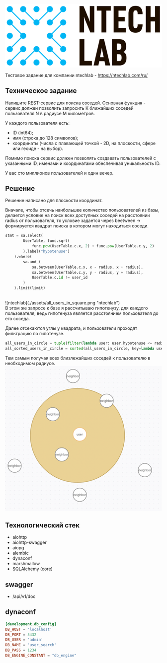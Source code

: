 ![ntechlab](./assets/title.png "ntechlab")
<br/>

Тестовое задание для компании ntechlab - https://ntechlab.com/ru/

## Техническое задание
Напишите REST-сервис для поиска соседей. Основная функция - сервис должен позволить запросить K ближайших соседей пользователя N в радиусе M километров.

У каждого пользователя есть:
 - ID (int64);
 - имя (строка до 128 символов);
 - координаты (числа с плавающей точкой - 2D, на плоскости, сфере или геоиде - на выбор).

Помимо поиска сервис должен позволять создавать пользователей с указанными ID, именами и координатами обеспечивая уникальность ID.

У вас сто миллионов пользователей и один вечер.

## Решение
Решение написано для плоскости координат.

Вначале, чтобы отсечь наибольшее количество пользователей из базы, делается условие на поиск
всех доступных соседей на расстоянии radius от пользователя, тк условие задается через
beetween -> формируется квадрат поиска в котором могут находиться соседи.
```python
stmt = sa.select(
        UserTable, func.sqrt(
            func.pow(UserTable.c.x, 2) + func.pow(UserTable.c.y, 2)
        ).label("hypotenuse")
    ).where(
        sa.and_(
            sa.between(UserTable.c.x, x - radius, x + radius),
            sa.between(UserTable.c.y, y - radius, y + radius),
            UserTable.c.id != user_id
        )
    ).limit(limit)

```
<br/>
![ntechlab](./assets/all_users_in_square.png "ntechlab")
<br/>
В этом же запросе к базе я рассчитываю гипотенузу, для каждого пользователя,
ведь гипотенуза является расстоянием пользователя до его соседа.

Далее отсекаются углы у квадрата, и пользователи проходят фильтрацию по гипотенузе.
```python
all_users_in_circle = tuple(filter(lambda user: user.hypotenuse <= radius, users))
all_sorted_users_in_circle = sorted(all_users_in_circle, key=lambda user: user.hypotenuse)
```

Тем самым получая всех близлежайших соседей к пользователю в необходимом радиусе. 
<br/>
![ntechlab](./assets/all_users_in_circle.png "ntechlab")
<br/>
## Технологический стек
- aiohttp
- aiohttp-swagger
- aiopg
- alembic
- dynaconf
- marshmallow
- SQLAlchemy (core)

## swagger
- /api/v1/doc

## dynaconf
```toml
[development.db_config]
DB_HOST = 'localhost'
DB_PORT = 5432
DB_USER = 'admin'
DB_NAME = 'user_search'
DB_PASS = 1234
DB_ENGINE_CONSTANT = "db_engine"
```